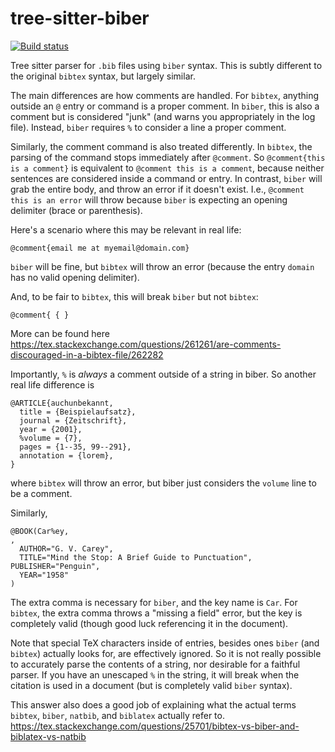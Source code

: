 # tree-sitter-biber

[![Build status](https://ci.appveyor.com/api/projects/status/78i0q81h6qo9qn1p?svg=true)](https://ci.appveyor.com/project/Aerijo/tree-sitter-biber)


Tree sitter parser for `.bib` files using `biber` syntax. This is subtly different to the original `bibtex` syntax, but largely similar.

The main differences are how comments are handled. For `bibtex`, anything outside an `@` entry or command is a proper comment. In `biber`, this is also a comment but is considered "junk" (and warns you appropriately in the log file). Instead, `biber` requires `%` to consider a line a proper comment.

Similarly, the comment command is also treated differently. In `bibtex`, the parsing of the command stops immediately after `@comment`. So `@comment{this is a comment}` is equivalent to `@comment this is a comment`, because neither sentences are considered inside a command or entry. In contrast, `biber` will grab the entire body, and throw an error if it doesn't exist. I.e., `@comment this is an error` will throw because `biber` is expecting an opening delimiter (brace or parenthesis).

Here's a scenario where this may be relevant in real life:
```
@comment{email me at myemail@domain.com}
```
`biber` will be fine, but `bibtex` will throw an error (because the entry `domain` has no valid opening delimiter).

And, to be fair to `bibtex`, this will break `biber` but not `bibtex`:
```
@comment{ { }
```

More can be found here https://tex.stackexchange.com/questions/261261/are-comments-discouraged-in-a-bibtex-file/262282

Importantly, `%` is _always_ a comment outside of a string in biber. So another real life difference is
```
@ARTICLE{auchunbekannt,
  title = {Beispielaufsatz},
  journal = {Zeitschrift},
  year = {2001},
  %volume = {7},
  pages = {1--35, 99--291},
  annotation = {lorem},
}

```
where `bibtex` will throw an error, but biber just considers the `volume` line to be a comment.

Similarly,
```
@BOOK(Car%ey,
,
  AUTHOR="G. V. Carey",
  TITLE="Mind the Stop: A Brief Guide to Punctuation", PUBLISHER="Penguin",
  YEAR="1958"
)
```
The extra comma is necessary for `biber`, and the key name is `Car`. For `bibtex`, the extra comma throws a "missing a field" error, but the key is completely valid (though good luck referencing it in the document).

Note that special TeX characters inside of entries, besides ones `biber` (and `bibtex`) actually looks for, are effectively ignored. So it is not really possible to accurately parse the contents of a string, nor desirable for a faithful parser. If you have an unescaped `%` in the string, it will break when the citation is used in a document (but is completely valid `biber` syntax).

This answer also does a good job of explaining what the actual terms `bibtex`, `biber`, `natbib`, and `biblatex` actually refer to.
https://tex.stackexchange.com/questions/25701/bibtex-vs-biber-and-biblatex-vs-natbib
